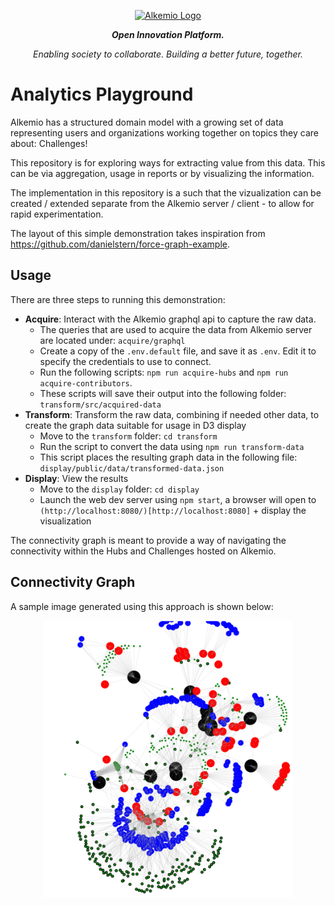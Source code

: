 
<p align="center">
  <a href="http://alkemio.foundation/" target="blank"><img src="https://alkemio.foundation/uploads/logos/alkemio-logo.svg" width="400" alt="Alkemio Logo" /></a>
</p>
<p align="center"><i><b>Open Innovation Platform.</b></i></p>
<p align="center"><i>Enabling society to collaborate. Building a better future, together.</i></p>

<p></p>

# Analytics Playground
Alkemio has a structured domain model with a growing set of data representing users and organizations working together on topics they care about: Challenges!

This repository is for exploring ways for extracting value from this data. This can be via aggregation, usage in reports or by visualizing the information.

The implementation in this repository is a such that the vizualization can be created / extended separate from the Alkemio server / client - to allow for rapid experimentation.

The layout of this simple demonstration takes inspiration from https://github.com/danielstern/force-graph-example.

## Usage
There are three steps to running this demonstration:
* **Acquire**: Interact with the Alkemio graphql api to capture the raw data.
  * The queries that are used to acquire the data from Alkemio server are located under: `acquire/graphql`
  * Create a copy of the `.env.default` file, and save it as `.env`. Edit it to specify the credentials to use to connect.
  * Run the following scripts: `npm run acquire-hubs` and `npm run acquire-contributors`.
  * These scripts will save their output into the following folder: `transform/src/acquired-data`
* **Transform**: Transform the raw data, combining if needed other data, to create the graph data suitable for usage in D3 display
  * Move to the `transform` folder: `cd transform`
  * Run the script to convert the data using `npm run transform-data`
  * This script places the resulting graph data in the following file: `display/public/data/transformed-data.json`
* **Display**: View the results
  * Move to the `display` folder: `cd display`
  * Launch the web dev server using `npm start`, a browser will open to `(http://localhost:8080/)[http://localhost:8080]` + display the visualization

The connectivity graph is meant to provide a way of navigating the connectivity within the Hubs and Challenges hosted on Alkemio.

## Connectivity Graph
A sample image generated using this approach is shown below:
<p align="center">
  <img src="./docs/images/vizualization.png" width="400" alt="Visual example" /></a>
</p>




